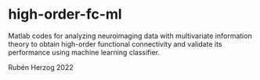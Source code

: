 # high-order-fc-ml

Matlab codes for analyzing neuroimaging data with multivariate information theory to obtain high-order functional connectivity and validate its performance using machine learning classifier.

Rubén Herzog 2022
